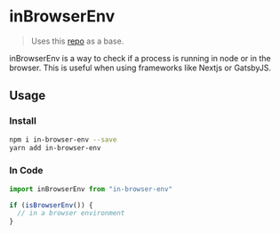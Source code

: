 # inBrowserEnv

> Uses this [repo](https://github.com/alexjoverm/typescript-library-starter.git) as a base.

inBrowserEnv is a way to check if a process is running in node or in the browser. This is useful when using frameworks like Nextjs or GatsbyJS.

## Usage

### Install

```bash
npm i in-browser-env --save
yarn add in-browser-env
```

### In Code

```js
import inBrowserEnv from "in-browser-env"

if (isBrowserEnv()) {
  // in a browser environment
}
```
